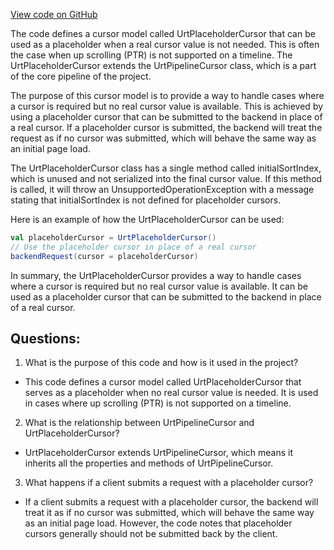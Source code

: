 [View code on GitHub](https://github.com/misbahsy/the-algorithm/product-mixer/component-library/src/main/scala/com/twitter/product_mixer/component_library/model/cursor/UrtPlaceholderCursor.scala)

The code defines a cursor model called UrtPlaceholderCursor that can be used as a placeholder when a real cursor value is not needed. This is often the case when up scrolling (PTR) is not supported on a timeline. The UrtPlaceholderCursor extends the UrtPipelineCursor class, which is a part of the core pipeline of the project. 

The purpose of this cursor model is to provide a way to handle cases where a cursor is required but no real cursor value is available. This is achieved by using a placeholder cursor that can be submitted to the backend in place of a real cursor. If a placeholder cursor is submitted, the backend will treat the request as if no cursor was submitted, which will behave the same way as an initial page load.

The UrtPlaceholderCursor class has a single method called initialSortIndex, which is unused and not serialized into the final cursor value. If this method is called, it will throw an UnsupportedOperationException with a message stating that initialSortIndex is not defined for placeholder cursors.

Here is an example of how the UrtPlaceholderCursor can be used:

```scala
val placeholderCursor = UrtPlaceholderCursor()
// Use the placeholder cursor in place of a real cursor
backendRequest(cursor = placeholderCursor)
``` 

In summary, the UrtPlaceholderCursor provides a way to handle cases where a cursor is required but no real cursor value is available. It can be used as a placeholder cursor that can be submitted to the backend in place of a real cursor.
## Questions: 
 1. What is the purpose of this code and how is it used in the project?
- This code defines a cursor model called UrtPlaceholderCursor that serves as a placeholder when no real cursor value is needed. It is used in cases where up scrolling (PTR) is not supported on a timeline. 

2. What is the relationship between UrtPipelineCursor and UrtPlaceholderCursor?
- UrtPlaceholderCursor extends UrtPipelineCursor, which means it inherits all the properties and methods of UrtPipelineCursor. 

3. What happens if a client submits a request with a placeholder cursor?
- If a client submits a request with a placeholder cursor, the backend will treat it as if no cursor was submitted, which will behave the same way as an initial page load. However, the code notes that placeholder cursors generally should not be submitted back by the client.